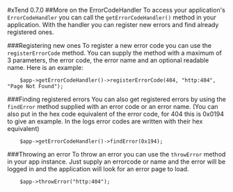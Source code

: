 #xTend 0.7.0
##More on the ErrorCodeHandler
To access your application's `ErrorCodeHandler` you can call the `getErrorCodeHandler()` method in your application. With the handler you can register new errors and find already registered ones.

###Registering new ones
To register a new error code you can use the `registerErrorCode` method. You can supply the method with a maximum of 3 parameters, the error code, the error name and an optional readable name. Here is an example: 
```
	$app->getErrorCodeHandler()->registerErrorCode(404, "http:404", "Page Not Found");
```

###Finding registered errors
You can also get registered errors by using the `findError` method supplied with an error code or an error name. (You can also put in the hex code equivalent of the error code, for 404 this is 0x0194 to give an example. In the logs error codes are written with their hex equivalent)
```
	$app->getErrorCodeHandler()->findError(0x194);
```

###Throwing an error
To throw an error you can use the `throwError` method in your app instance. Just supply an errorcode or name and the error will be logged in and the application will look for an error page to load.
```
	$app->throwError("http:404");
```